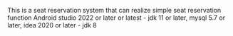 This is a seat reservation system that can realize simple seat reservation function
Android studio 2022 or later or latest - jdk 11 or later, mysql 5.7 or later, idea 2020 or later - jdk 8
